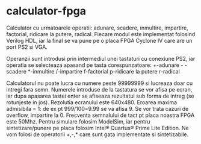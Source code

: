 # calculator-fpga

Calculator cu urmatoarele operatii: adunare, scadere, inmultire, impartire, factorial, ridicare la putere, radical. 
Fiecare modul este implementat folosind Verilog HDL, iar la final se va pune pe o placa FPGA Cyclone IV care are un port PS2 si VGA.

Operanzii sunt introdusi prin intermediul unei tastaturi cu conexiune PS2, iar operatia se selecteaza apasand pe tasta corespunzatoare:
    +-adunare
    - -scadere
    *-inmultire
    /-impartire
    f-factorial
    p-ridicare la putere
    r-radical
    
Calculatorul nu poate lucra cu numere peste 99999999 si lucreaza doar cu intregi fara semn.
Numerele introduse de la tastatura se vor afisa pe ecran, iar dupa apasarea tastei enter se afiseaza rezultatul sub forma de intreg (se rotunjeste in jos).
Rezolutia ecranului este 640x480.
Eroarea maxima admisibila = 1:   de ex pt 999/100=9.99 se va afisa 9.
Se vor trata cazuri de overflow, impartire la 0.
Frecventa semnalului de tact pt placa noastra FPGA este 50Mhz.
Pentru simulare folosim ModelSim, iar pentru sintetizare/punere pe placa folosim Intel® Quartus® Prime Lite Edition.
Ne vom folosi de operatorii +,-,* care sunt gata implementate si sintetizabile.

